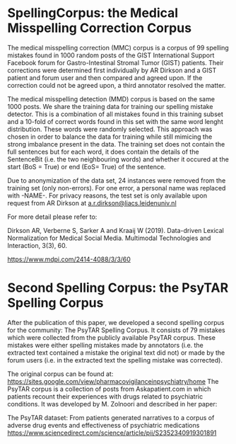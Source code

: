 # SpellingCorpus: the Medical Misspelling Correction Corpus

The medical misspelling correction (MMC) corpus is a corpus of 99 spelling mistakes found in 1000 random posts of the GIST International Support Facebook forum for Gastro-Intestinal Stromal Tumor (GIST) patients. Their corrections were determined first individually by AR Dirkson and a GIST patient and forum user and then compared and agreed upon. If the correction could not be agreed upon, a third annotator resolved the matter. 

The medical misspelling detection (MMD) corpus is based on the same 1000 posts. We share the training data for training our spelling mistake detector. This is a combination of all mistakes found in this training subset and a 10-fold of correct words found in this set with the same word lenght distribution. These words were randomly selected. This approach was chosen in order to balance the data for training while still mimicing the strong imbalance present in the data. The training set does not contain the full sentences but for each word, it does contain the details of the SentenceBit (i.e. the two neighbouring words) and whether it occured at the start (BoS = True) or end (EoS= True) of the sentence.

Due to anonymization of the data set, 24 instances were removed from the training set (only non-errors). For one error, a personal name was replaced with -NAME-. For privacy reasons, the test set is only available upon request from AR Dirkson at a.r.dirkson@liacs.leidenuniv.nl

For more detail please refer to: 

Dirkson AR, Verberne S, Sarker A and Kraaij W (2019). Data-driven Lexical Normalization for Medical Social Media. Multimodal Technologies and Interaction, 3(3), 60.

https://www.mdpi.com/2414-4088/3/3/60


# Second Spelling Corpus: the PsyTAR Spelling Corpus

After the publication of this paper, we developed a second spelling corpus for the community: The PsyTAR Spelling Corpus. It consists of 79 mistakes which were collected from the publicly available PsyTAR corpus. These mistakes were either spelling mistakes made by annotators (i.e. the extracted text contained a mistake the original text did not) or made by the forum users (i.e. in the extracted text the spelling mistake was corrected).

The original corpus can be found at: https://sites.google.com/view/pharmacovigilanceinpsychiatry/home
The PsyTAR corpus is a collection of posts from Askapatient.com in which patients recount their experiences with drugs related to psychiatric conditions. It was developed by M. Zolnoori and described in her paper: 

The PsyTAR dataset: From patients generated narratives to a corpus of adverse drug events and effectiveness of psychiatric medications
https://www.sciencedirect.com/science/article/pii/S2352340919301891



